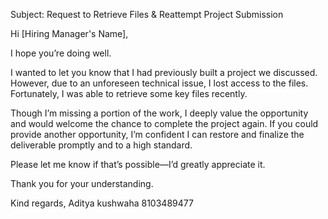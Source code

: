 Subject: Request to Retrieve Files & Reattempt Project Submission

Hi [Hiring Manager's Name],

I hope you’re doing well.

I wanted to let you know that I had previously built a project we discussed. However, due to an unforeseen technical issue, I lost access to the files. Fortunately, I was able to retrieve some key files recently.

Though I’m missing a portion of the work, I deeply value the opportunity and would welcome the chance to complete the project again. If you could provide another opportunity, I’m confident I can restore and finalize the deliverable promptly and to a high standard.

Please let me know if that’s possible—I’d greatly appreciate it.

Thank you for your understanding.

Kind regards,
Aditya kushwaha
8103489477
